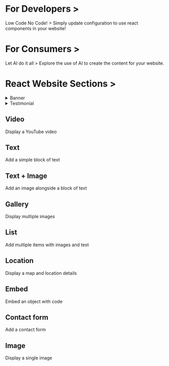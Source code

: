 # For Developers > 
Low Code No Code! > Simply update configuration to use react components in your website!

# For Consumers > 
Let AI do it all > Explore the use of AI to create the content for your website.

# React Website Sections > 

<details>
<summary>Banner</summary>

#### Add a full-width banner

```
    img = "",
    suptitle = "",
    title = "",
    subtitle = "",
    text = "",
    actionButtons = [],
    rtl,
    imageHeight = "100%",
    setImageAsBackground = false
```
</details>

<details>
<summary>Testimonial</summary>

#### Display a quote or testimonial

```
    img = "",
    suptitle = "",
    title = "",
    subtitle = "",
    text = "",
    actionButtons = [],
    rtl,
    imageHeight = "100%",
    setImageAsBackground = false
```
</details>

## Video
Display a YouTube video

## Text
Add a simple block of text

## Text + Image
Add an image alongside a block of text

## Gallery
Display multiple images

## List
Add multiple items with images and text

## Location
Display a map and location details

## Embed
Embed an object with code

## Contact form
Add a contact form

## Image
Display a single image







